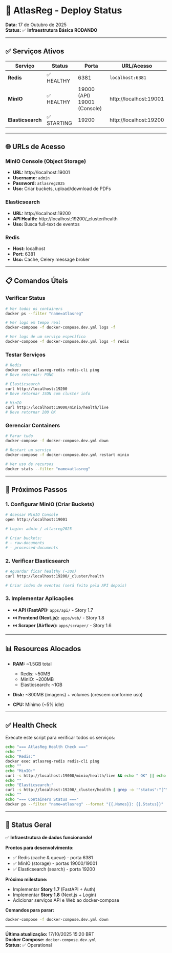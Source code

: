 # 🚀 AtlasReg - Deploy Status

**Data:** 17 de Outubro de 2025  
**Status:** ✅ **Infraestrutura Básica RODANDO**

---

## ✅ Serviços Ativos

| Serviço | Status | Porta | URL/Acesso |
|---------|--------|-------|------------|
| **Redis** | ✅ HEALTHY | 6381 | `localhost:6381` |
| **MinIO** | ✅ HEALTHY | 19000 (API)<br>19001 (Console) | http://localhost:19001 |
| **Elasticsearch** | ✅ STARTING | 19200 | http://localhost:19200 |

---

## 🌐 URLs de Acesso

### MinIO Console (Object Storage)
- **URL:** http://localhost:19001
- **Username:** `admin`
- **Password:** `atlasreg2025`
- **Uso:** Criar buckets, upload/download de PDFs

### Elasticsearch
- **URL:** http://localhost:19200
- **API Health:** http://localhost:19200/_cluster/health
- **Uso:** Busca full-text de eventos

### Redis
- **Host:** localhost
- **Port:** 6381
- **Uso:** Cache, Celery message broker

---

## 📋 Comandos Úteis

### Verificar Status
```bash
# Ver todos os containers
docker ps --filter "name=atlasreg"

# Ver logs em tempo real
docker-compose -f docker-compose.dev.yml logs -f

# Ver logs de um serviço específico
docker-compose -f docker-compose.dev.yml logs -f redis
```

### Testar Serviços
```bash
# Redis
docker exec atlasreg-redis redis-cli ping
# Deve retornar: PONG

# Elasticsearch
curl http://localhost:19200
# Deve retornar JSON com cluster info

# MinIO
curl http://localhost:19000/minio/health/live
# Deve retornar 200 OK
```

### Gerenciar Containers
```bash
# Parar tudo
docker-compose -f docker-compose.dev.yml down

# Restart um serviço
docker-compose -f docker-compose.dev.yml restart minio

# Ver uso de recursos
docker stats --filter "name=atlasreg"
```

---

## 🔧 Próximos Passos

### 1. Configurar MinIO (Criar Buckets)
```bash
# Acessar MinIO Console
open http://localhost:19001

# Login: admin / atlasreg2025

# Criar buckets:
# - raw-documents
# - processed-documents
```

### 2. Verificar Elasticsearch
```bash
# Aguardar ficar healthy (~30s)
curl http://localhost:19200/_cluster/health

# Criar index de eventos (será feito pela API depois)
```

### 3. Implementar Aplicações
- ⏭️ **API (FastAPI):** `apps/api/` - Story 1.7
- ⏭️ **Frontend (Next.js):** `apps/web/` - Story 1.8
- ⏭️ **Scraper (Airflow):** `apps/scraper/` - Story 1.6

---

## 📊 Resources Alocados

- **RAM:** ~1.5GB total
  - Redis: ~50MB
  - MinIO: ~200MB
  - Elasticsearch: ~1GB

- **Disk:** ~800MB (imagens) + volumes (crescem conforme uso)

- **CPU:** Mínimo (~5% idle)

---

## ✅ Health Check

Execute este script para verificar todos os serviços:

```bash
echo "=== AtlasReg Health Check ==="
echo ""
echo "Redis:"
docker exec atlasreg-redis redis-cli ping
echo ""
echo "MinIO:"
curl -s http://localhost:19000/minio/health/live && echo " OK" || echo " FAIL"
echo ""
echo "Elasticsearch:"
curl -s http://localhost:19200/_cluster/health | grep -o '"status":"[^"]*"'
echo ""
echo "=== Containers Status ==="
docker ps --filter "name=atlasreg" --format "{{.Names}}: {{.Status}}"
```

---

## 🎯 Status Geral

✅ **Infraestrutura de dados funcionando!**

**Prontos para desenvolvimento:**
- ✅ Redis (cache & queue) - porta 6381
- ✅ MinIO (storage) - portas 19000/19001
- ✅ Elasticsearch (search) - porta 19200

**Próximo milestone:**
- Implementar **Story 1.7** (FastAPI + Auth)
- Implementar **Story 1.8** (Next.js + Login)
- Adicionar serviços API e Web ao docker-compose

**Comandos para parar:**
```bash
docker-compose -f docker-compose.dev.yml down
```

---

**Última atualização:** 17/10/2025 15:20 BRT  
**Docker Compose:** `docker-compose.dev.yml`  
**Status:** ✅ Operational


